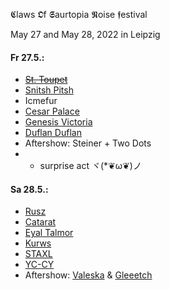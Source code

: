 𝕮laws 𝕺f 𝕾aurtopia 𝕹oise 𝖋estival

May 27 and May 28, 2022
in Leipzig


#### Fr 27.5.:
- ~~[St. Toupet](https://youtu.be/RSVMNu6pQw8+)~~
- [Snitsh Pitsh](https://flennen.bandcamp.com/track/snitsh-pitsh-rosie-coaster)
- Icmefur
- [Cesar Palace](https://cesarpalace.bandcamp.com)
- [Genesis Victoria](https://youtu.be/ZpbreLDqeTA)
- [Duflan Duflan](https://duflanduflan.bandcamp.com)
- Aftershow: Steiner + Two Dots
- + surprise act ヾ(*❦ω❦)ノ


#### Sa 28.5.:
- [Rusz](https://goldendoomrecords.bandcamp.com/album/hell)
- [Catarat](https://soundcloud.com/catarat/c100000000)
- [Eyal Talmor](https://crippleclerk.bandcamp.com/)
- [Kurws](https://kurws.bandcamp.com)
- [STAXL](https://and-kal.github.io/livecoding)
- [YC-CY](https://yc-cy.bandcamp.com/)
- Aftershow: [Valeska](https://soundcloud.com/va-les-ka) & [Gleeetch](https://soundcloud.com/gleeetch)
